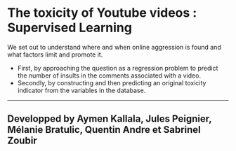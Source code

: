 # The toxicity of Youtube videos : Supervised Learning

We set out to	understand where and when online aggression is found and what factors limit and promote it.
* First, by approaching the question as a regression problem to predict the number of insults in the comments associated with a	
video.	 
* Secondly, by constructing and then predicting an original toxicity indicator from the	
variables in the database.

-------------------
Developped by Aymen Kallala, Jules Peignier, Mélanie Bratulic, Quentin Andre et Sabrinel Zoubir
-------------------
